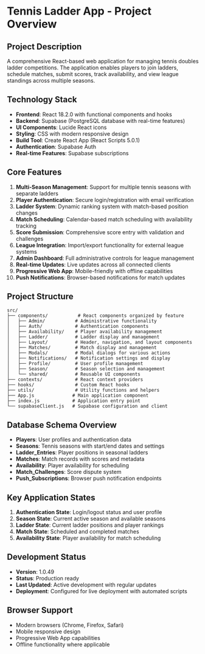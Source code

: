 # Tennis Ladder App - Project Overview

## Project Description
A comprehensive React-based web application for managing tennis doubles ladder competitions. The application enables players to join ladders, schedule matches, submit scores, track availability, and view league standings across multiple seasons.

## Technology Stack
- **Frontend**: React 18.2.0 with functional components and hooks
- **Backend**: Supabase (PostgreSQL database with real-time features)
- **UI Components**: Lucide React icons
- **Styling**: CSS with modern responsive design
- **Build Tool**: Create React App (React Scripts 5.0.1)
- **Authentication**: Supabase Auth
- **Real-time Features**: Supabase subscriptions

## Core Features
1. **Multi-Season Management**: Support for multiple tennis seasons with separate ladders
2. **Player Authentication**: Secure login/registration with email verification
3. **Ladder System**: Dynamic ranking system with match-based position changes
4. **Match Scheduling**: Calendar-based match scheduling with availability tracking
5. **Score Submission**: Comprehensive score entry with validation and challenges
6. **League Integration**: Import/export functionality for external league systems
7. **Admin Dashboard**: Full administrative controls for league management
8. **Real-time Updates**: Live updates across all connected clients
9. **Progressive Web App**: Mobile-friendly with offline capabilities
10. **Push Notifications**: Browser-based notifications for match updates

## Project Structure
```
src/
├── components/           # React components organized by feature
│   ├── Admin/           # Administrative functionality
│   ├── Auth/            # Authentication components
│   ├── Availability/    # Player availability management
│   ├── Ladder/          # Ladder display and management
│   ├── Layout/          # Header, navigation, and layout components
│   ├── Matches/         # Match display and management
│   ├── Modals/          # Modal dialogs for various actions
│   ├── Notifications/   # Notification settings and display
│   ├── Profile/         # User profile management
│   ├── Season/          # Season selection and management
│   └── shared/          # Reusable UI components
├── contexts/            # React context providers
├── hooks/               # Custom React hooks
├── utils/               # Utility functions and helpers
├── App.js              # Main application component
├── index.js            # Application entry point
└── supabaseClient.js   # Supabase configuration and client
```

## Database Schema Overview
- **Players**: User profiles and authentication data
- **Seasons**: Tennis seasons with start/end dates and settings
- **Ladder_Entries**: Player positions in seasonal ladders
- **Matches**: Match records with scores and metadata
- **Availability**: Player availability for scheduling
- **Match_Challenges**: Score dispute system
- **Push_Subscriptions**: Browser push notification endpoints

## Key Application States
1. **Authentication State**: Login/logout status and user profile
2. **Season State**: Current active season and available seasons
3. **Ladder State**: Current ladder positions and player rankings
4. **Match State**: Scheduled and completed matches
5. **Availability State**: Player availability for match scheduling

## Development Status
- **Version**: 1.0.49
- **Status**: Production ready
- **Last Updated**: Active development with regular updates
- **Deployment**: Configured for live deployment with automated scripts

## Browser Support
- Modern browsers (Chrome, Firefox, Safari)
- Mobile responsive design
- Progressive Web App capabilities
- Offline functionality where applicable